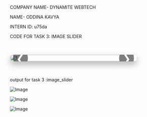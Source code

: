 COMPANY NAME- DYNAMITE WEBTECH

NAME- ODDINA KAVYA

INTERN ID: u75da

CODE FOR TASK 3: IMAGE SLIDER

<!DOCTYPE html>
<html lang="en">
<head>
  <meta charset="UTF-8" />
  <meta name="viewport" content="width=device-width, initial-scale=1.0"/>
  <title>Image Slider</title>
  <style>
    * {
      box-sizing: border-box;
    }

    body {
      margin: 0;
      font-family: Arial, sans-serif;
      background: #222;
    }

    .slider {
      position: relative;
      max-width: 800px;
      margin: 50px auto;
      overflow: hidden;
      border-radius: 15px;
      box-shadow: 0 10px 20px rgba(0,0,0,0.3);
    }

    .slides {
      display: flex;
      transition: transform 0.5s ease-in-out;
      width: 100%;
    }

    .slide {
      min-width: 100%;
      transition: opacity 0.5s ease;
    }

    .slide img {
      width: 100%;
      display: block;
    }

    .arrow {
      position: absolute;
      top: 50%;
      transform: translateY(-50%);
      font-size: 2rem;
      color: white;
      background: rgba(0, 0, 0, 0.5);
      padding: 10px;
      cursor: pointer;
      z-index: 2;
      user-select: none;
      border-radius: 50%;
    }

    .arrow:hover {
      background: rgba(0, 0, 0, 0.8);
    }

    .arrow-left {
      left: 10px;
    }

    .arrow-right {
      right: 10px;
    }
  </style>
</head>
<body>
  <div class="slider">
    <div class="arrow arrow-left" onclick="prevSlide()">&#10094;</div>
    <div class="arrow arrow-right" onclick="nextSlide()">&#10095;</div>
    <div class="slides" id="slides">
      <div class="slide"><img src="e:\image1.jpg" alt="1"></div>
      <div class="slide"><img src="e:\image2.jpg" alt="2"></div>
      <div class="slide"><img src="e:\image3.png" alt="3"></div>
    </div>
  </div>

  <script>
    let currentIndex = 0;
    const slides = document.getElementById('slides');
    const totalSlides = slides.children.length;

    function updateSlide() {
      slides.style.transform = `translateX(-${currentIndex * 100}%)`;
    }

    function nextSlide() {
      currentIndex = (currentIndex + 1) % totalSlides;
      updateSlide();
    }

    function prevSlide() {
      currentIndex = (currentIndex - 1 + totalSlides) % totalSlides;
      updateSlide();
    }

    // Auto-slide every 4 seconds
    setInterval(() => {
      nextSlide();
    }, 4000);
  </script>
</body>
</html>

output for task 3 :image_slider

![Image](https://github.com/user-attachments/assets/b44d0501-d65b-40cc-8ef2-220e7dc9bb6b)

![Image](https://github.com/user-attachments/assets/05450b7b-8616-4ffe-86ca-15b8963432b0)

![Image](https://github.com/user-attachments/assets/19f558d8-20fe-4799-97c5-a2b76026e6e8)

